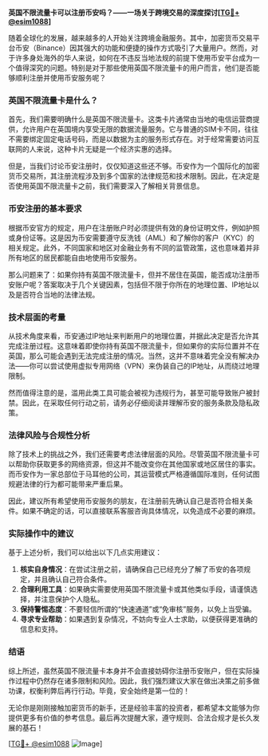 **英国不限流量卡可以注册币安吗？——一场关于跨境交易的深度探讨[[TG💪+ @esim1088](https://t.me/s/esim1088)]**

随着全球化的发展，越来越多的人开始关注跨境金融服务。其中，加密货币交易平台币安（Binance）因其强大的功能和便捷的操作方式吸引了大量用户。然而，对于许多身处海外的华人来说，如何在不违反当地法规的前提下使用币安平台成为一个值得深究的问题。特别是对于那些使用英国不限流量卡的用户而言，他们是否能够顺利注册并使用币安服务呢？

### 英国不限流量卡是什么？

首先，我们需要明确什么是英国不限流量卡。这类卡片通常由当地的电信运营商提供，允许用户在英国境内享受无限的数据流量服务。它与普通的SIM卡不同，往往不需要绑定固定电话号码，而是以数据为主的服务形式存在。对于经常需要访问互联网的人来说，这种卡片无疑是一个经济实惠的选择。

但是，当我们讨论币安注册时，仅仅知道这些还不够。币安作为一个国际化的加密货币交易所，其注册流程涉及到多个国家的法律规范和技术限制。因此，在决定是否使用英国不限流量卡之前，我们需要深入了解相关背景信息。

### 币安注册的基本要求

根据币安官方的规定，用户在注册账户时必须提供有效的身份证明文件，例如护照或身份证等。这是因为币安需要遵守反洗钱（AML）和了解你的客户（KYC）的相关规定。此外，不同国家和地区对金融业务有不同的监管政策，这也意味着并非所有地区的居民都能自由地使用币安服务。

那么问题来了：如果你持有英国不限流量卡，但并不居住在英国，能否成功注册币安账户呢？答案取决于几个关键因素，包括但不限于你所在的地理位置、IP地址以及是否符合当地的法律法规。

### 技术层面的考量

从技术角度来看，币安通过IP地址来判断用户的地理位置，并据此决定是否允许其完成注册过程。这意味着即使你持有英国不限流量卡，但如果你的实际位置并不在英国，那么可能会遇到无法完成注册的情况。当然，这并不意味着完全没有解决办法——你可以尝试使用虚拟专用网络（VPN）来伪装自己的IP地址，从而绕过地理限制。

然而值得注意的是，滥用此类工具可能会被视为违规行为，甚至可能导致账户被封禁。因此，在采取任何行动之前，请务必仔细阅读并理解币安的服务条款及隐私政策。

### 法律风险与合规性分析

除了技术上的挑战之外，我们还需要考虑法律层面的风险。尽管英国不限流量卡可以帮助你获取更多的网络资源，但这并不能改变你在其他国家或地区居住的事实。而币安作为一家总部位于马耳他的公司，其运营模式严格遵循国际准则，任何试图规避法律的行为都可能带来严重后果。

因此，建议所有希望使用币安服务的朋友，在注册前先确认自己是否符合相关条件。如果不确定的话，可以直接联系客服咨询具体情况，以免造成不必要的麻烦。

### 实际操作中的建议

基于上述分析，我们可以给出以下几点实用建议：

1. **核实自身情况**：在尝试注册之前，请确保自己已经充分了解了币安的各项规定，并且确认自己符合条件。
2. **合理利用工具**：如果确实需要使用英国不限流量卡或其他类似手段，请谨慎选择，并注意保护个人隐私。
3. **保持警惕态度**：不要轻信所谓的“快速通道”或“免审核”服务，以免上当受骗。
4. **寻求专业帮助**：如果遇到复杂情况，不妨向专业人士求助，以便获得更准确的信息和支持。

### 结语

综上所述，虽然英国不限流量卡本身并不会直接妨碍你注册币安账户，但在实际操作过程中仍然存在诸多限制和风险。因此，我们强烈建议大家在做出决策之前多做功课，权衡利弊后再行行动。毕竟，安全始终是第一位的！

无论你是刚刚接触加密货币的新手，还是经验丰富的投资者，都希望本文能够为你提供更多有价值的参考信息。最后再次提醒大家，遵守规则、合法合规才是长久发展的基石！ 

[[TG💪+ @esim1088](https://t.me/s/esim1088) ![Image](https://i.postimg.cc/4NQfJmqS/Snipaste-2025-05-13-00-14-12.png)]
